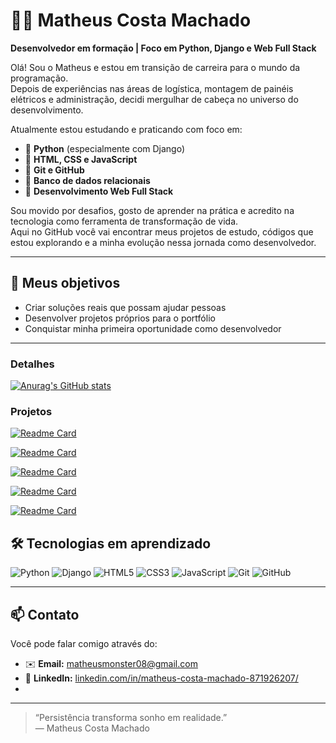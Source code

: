 # 👨‍💻 Matheus Costa Machado

**Desenvolvedor em formação | Foco em Python, Django e Web Full Stack**

Olá! Sou o Matheus e estou em transição de carreira para o mundo da programação.  
Depois de experiências nas áreas de logística, montagem de painéis elétricos e administração, decidi mergulhar de cabeça no universo do desenvolvimento.

Atualmente estou estudando e praticando com foco em:

- 🔹 **Python** (especialmente com Django)
- 🔹 **HTML, CSS e JavaScript**
- 🔹 **Git e GitHub**
- 🔹 **Banco de dados relacionais**
- 🔹 **Desenvolvimento Web Full Stack**

Sou movido por desafios, gosto de aprender na prática e acredito na tecnologia como ferramenta de transformação de vida.  
Aqui no GitHub você vai encontrar meus projetos de estudo, códigos que estou explorando e a minha evolução nessa jornada como desenvolvedor.

---

## 🚀 Meus objetivos

- Criar soluções reais que possam ajudar pessoas
- Desenvolver projetos próprios para o portfólio
- Conquistar minha primeira oportunidade como desenvolvedor

---
### Detalhes

[![Anurag's GitHub stats](https://github-readme-stats.vercel.app/api?username=Matheus-C-Machado&show_icons=true&theme=dark)](https://github.com/anuraghazra/github-readme-stats)

### Projetos
[![Readme Card](https://github-readme-stats.vercel.app/api/pin/?username=Matheus-C-Machado&repo=django-site.github.io&theme=dark)](https://github.com/anuraghazra/github-readme-stats)

[![Readme Card](https://github-readme-stats.vercel.app/api/pin/?username=Matheus-C-Machado&repo=efood.github.io&theme=dark)](https://github.com/anuraghazra/github-readme-stats)

[![Readme Card](https://github-readme-stats.vercel.app/api/pin/?username=Matheus-C-Machado&repo=eplay-store.github.io&theme=dark)](https://github.com/anuraghazra/github-readme-stats)

[![Readme Card](https://github-readme-stats.vercel.app/api/pin/?username=Matheus-C-Machado&repo=multifritas.github.io&theme=dark)](https://github.com/anuraghazra/github-readme-stats)

[![Readme Card](https://github-readme-stats.vercel.app/api/pin/?username=Matheus-C-Machado&repo=sorteador.github.io&theme=dark)](https://github.com/anuraghazra/github-readme-stats)


## 🛠️ Tecnologias em aprendizado

![Python](https://img.shields.io/badge/-Python-3776AB?style=flat&logo=python&logoColor=white)
![Django](https://img.shields.io/badge/-Django-092E20?style=flat&logo=django&logoColor=white)
![HTML5](https://img.shields.io/badge/-HTML5-E34F26?style=flat&logo=html5&logoColor=white)
![CSS3](https://img.shields.io/badge/-CSS3-1572B6?style=flat&logo=css3&logoColor=white)
![JavaScript](https://img.shields.io/badge/-JavaScript-F7DF1E?style=flat&logo=javascript&logoColor=black)
![Git](https://img.shields.io/badge/-Git-F05032?style=flat&logo=git&logoColor=white)
![GitHub](https://img.shields.io/badge/-GitHub-181717?style=flat&logo=github&logoColor=white)

---

## 📫 Contato

Você pode falar comigo através do:

- ✉️ **Email:** matheusmonster08@gmail.com  
- 💼 **LinkedIn:** [linkedin.com/in/matheus-costa-machado-871926207/](https://www.linkedin.com/in/matheus-costa-machado-871926207/)
- 
---

> “Persistência transforma sonho em realidade.”  
> — Matheus Costa Machado
